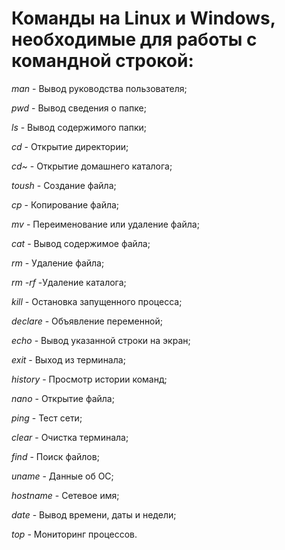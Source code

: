 # Команды на Linux и Windows, необходимые для работы с командной строкой:


_man_ - Вывод руководства пользователя;

_pwd_ - Вывод сведения о папке;

_ls_ - Вывод содержимого папки;

_cd_ - Открытие директории;

_cd~_ - Открытие домашнего каталога;

_toush_ - Создание файла;

_cp_ - Копирование файла;

_mv_ - Переименование или удаление файла;

_cat_ - Вывод содержимое файла;

_rm_ - Удаление файла;

_rm -rf_ -Удаление каталога;

_kill_ - Остановка запущенного процесса;

_declare_ - Объявление переменной;

_echo_ - Вывод указанной строки на экран;

_exit_ - Выход из терминала;

_history_ - Просмотр истории команд;

_nano_ - Открытие файла;

_ping_ - Тест сети;

_clear_ - Очистка терминала;

_find_ - Поиск файлов;

_uname_ - Данные об ОС;

_hostname_ - Сетевое имя;

_date_ - Вывод времени, даты и недели;

_top_ - Мониторинг процессов.
